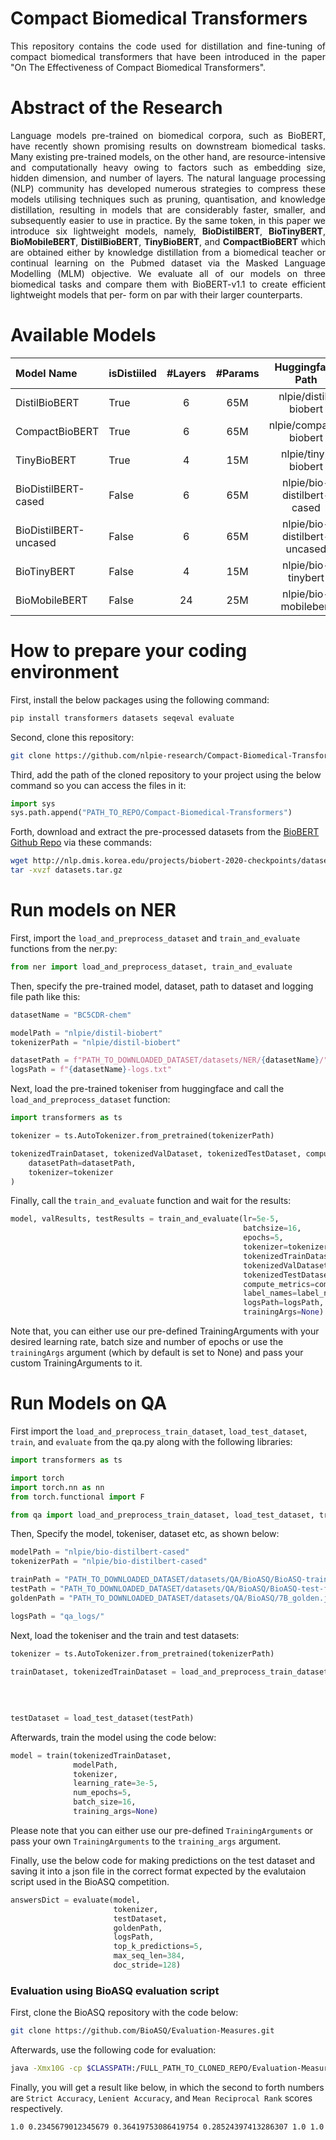 # Compact Biomedical Transformers
<p align="justify"> This repository contains the code used for distillation and fine-tuning of compact biomedical transformers that have been introduced in the paper "On The Effectiveness of Compact Biomedical Transformers". </p>

# Abstract of the Research
<p align="justify"> Language models pre-trained on biomedical corpora, such as BioBERT, have recently shown promising results on downstream biomedical tasks. Many existing pre-trained models, on the other hand, are resource-intensive and computationally heavy owing to factors such as embedding size, hidden dimension, and number of layers. The natural language processing (NLP) community has developed numerous strategies to compress these models utilising techniques such as pruning, quantisation, and knowledge distillation, resulting in models that are considerably faster, smaller, and subsequently easier to use in practice. By the same token, in this paper we introduce six lightweight models, namely, <strong>BioDistilBERT</strong>, <strong>BioTinyBERT</strong>, <strong>BioMobileBERT</strong>, <strong>DistilBioBERT</strong>, <strong>TinyBioBERT</strong>, and <strong>CompactBioBERT</strong> which are obtained either by knowledge distillation from a biomedical teacher or continual learning on the Pubmed dataset via the Masked Language Modelling (MLM) objective. We evaluate all of our models on three biomedical tasks and compare them with BioBERT-v1.1 to create efficient lightweight models that per- form on par with their larger counterparts. </p>

# Available Models
| Model Name  | isDistiiled | #Layers  | #Params | Huggingface Path | Link |
| :------------ |:------------ | :------------: | :------------: | :------------: | :-----:|
| DistilBioBERT         | True  | 6  | 65M |  nlpie/distil-biobert         | [here](https://huggingface.co/nlpie/distil-biobert)         |
| CompactBioBERT        | True  | 6  | 65M |  nlpie/compact-biobert        | [here](https://huggingface.co/nlpie/compact-biobert)        |
| TinyBioBERT           | True  | 4  | 15M |  nlpie/tiny-biobert           | [here](https://huggingface.co/nlpie/tiny-biobert)           |
| BioDistilBERT-cased   | False | 6  | 65M |  nlpie/bio-distilbert-cased   | [here](https://huggingface.co/nlpie/bio-distilbert-cased)   |
| BioDistilBERT-uncased | False | 6  | 65M |  nlpie/bio-distilbert-uncased | [here](https://huggingface.co/nlpie/bio-distilbert-uncased) |
| BioTinyBERT           | False | 4  | 15M |  nlpie/bio-tinybert           | [here](https://huggingface.co/nlpie/bio-tinybert)           |
| BioMobileBERT         | False | 24 | 25M |  nlpie/bio-mobilebert         | [here](https://huggingface.co/nlpie/bio-mobilebert)         |

# How to prepare your coding environment

First, install the below packages using the following command:

```bash
pip install transformers datasets seqeval evaluate
```

Second, clone this repository:

```bash
git clone https://github.com/nlpie-research/Compact-Biomedical-Transformers.git
```

Third, add the path of the cloned repository to your project using the below command so you can access the files in it:

```python
import sys
sys.path.append("PATH_TO_REPO/Compact-Biomedical-Transformers")
```

Forth, download and extract the pre-processed datasets from the [BioBERT Github Repo](https://github.com/dmis-lab/biobert) via these commands:

```bash
wget http://nlp.dmis.korea.edu/projects/biobert-2020-checkpoints/datasets.tar.gz
tar -xvzf datasets.tar.gz
```

# Run models on NER

First, import the `load_and_preprocess_dataset` and `train_and_evaluate` functions from the ner.py:

```python
from ner import load_and_preprocess_dataset, train_and_evaluate
```

Then, specify the pre-trained model, dataset, path to dataset and logging file path like this:
```python
datasetName = "BC5CDR-chem"

modelPath = "nlpie/distil-biobert"
tokenizerPath = "nlpie/distil-biobert"

datasetPath = f"PATH_TO_DOWNLOADED_DATASET/datasets/NER/{datasetName}/"
logsPath = f"{datasetName}-logs.txt"
```
Next, load the pre-trained tokeniser from huggingface and call the `load_and_preprocess_dataset` function:
```python
import transformers as ts

tokenizer = ts.AutoTokenizer.from_pretrained(tokenizerPath)

tokenizedTrainDataset, tokenizedValDataset, tokenizedTestDataset, compute_metrics, label_names = load_and_preprocess_dataset(
    datasetPath=datasetPath,
    tokenizer=tokenizer
)
```
Finally, call the `train_and_evaluate` function and wait for the results:
```python
model, valResults, testResults = train_and_evaluate(lr=5e-5,
                                                    batchsize=16,
                                                    epochs=5,
                                                    tokenizer=tokenizer,
                                                    tokenizedTrainDataset=tokenizedTrainDataset,
                                                    tokenizedValDataset=tokenizedValDataset,
                                                    tokenizedTestDataset=tokenizedTestDataset,
                                                    compute_metrics=compute_metrics,
                                                    label_names=label_names,
                                                    logsPath=logsPath,
                                                    trainingArgs=None)
```

Note that, you can either use our pre-defined TrainingArguments with your desired learning rate, batch size and number of epochs or use the `trainingArgs` argument (which by default is set to None) and pass your custom TrainingArguments to it.

# Run Models on QA

First import the `load_and_preprocess_train_dataset`, `load_test_dataset`, `train`, and `evaluate` from the qa.py along with the following libraries:

```python
import transformers as ts

import torch
import torch.nn as nn
from torch.functional import F

from qa import load_and_preprocess_train_dataset, load_test_dataset, train, evaluate
```

Then, Specify the model, tokeniser, dataset etc, as shown below:

```python
modelPath = "nlpie/bio-distilbert-cased"
tokenizerPath = "nlpie/bio-distilbert-cased"

trainPath = "PATH_TO_DOWNLOADED_DATASET/datasets/QA/BioASQ/BioASQ-train-factoid-7b.json"
testPath = "PATH_TO_DOWNLOADED_DATASET/datasets/QA/BioASQ/BioASQ-test-factoid-7b.json"
goldenPath = "PATH_TO_DOWNLOADED_DATASET/datasets/QA/BioASQ/7B_golden.json"

logsPath = "qa_logs/"
```

Next, load the tokeniser and the train and test datasets:

```python
tokenizer = ts.AutoTokenizer.from_pretrained(tokenizerPath)

trainDataset, tokenizedTrainDataset = load_and_preprocess_train_dataset(trainPath, 
                                                                        tokenizer,
                                                                        max_length=384, 
                                                                        stride=128)
                                                                        
testDataset = load_test_dataset(testPath)
```

Afterwards, train the model using the code below:

```python
model = train(tokenizedTrainDataset,
              modelPath,
              tokenizer,
              learning_rate=3e-5,
              num_epochs=5,
              batch_size=16,
              training_args=None)
```
Please note that you can either use our pre-defined `TrainingArguments` or pass your own `TrainingArguments` to the `training_args` argument.

Finally, use the below code for making predictions on the test dataset and saving it into a json file in the correct format expected by the evalutaion script used in the BioASQ competition.

```python
answersDict = evaluate(model,
                       tokenizer,
                       testDataset,
                       goldenPath,
                       logsPath,
                       top_k_predictions=5,
                       max_seq_len=384,
                       doc_stride=128)
```

### Evaluation using BioASQ evaluation script

First, clone the BioASQ repository with the code below:

```bash
git clone https://github.com/BioASQ/Evaluation-Measures.git
```

Afterwards, use the following code for evaluation:

```bash
java -Xmx10G -cp $CLASSPATH:/FULL_PATH_TO_CLONED_REPO/Evaluation-Measures/flat/BioASQEvaluation/dist/BioASQEvaluation.jar evaluation.EvaluatorTask1b -phaseB -e 5 /FULL_PATH_TO_DOWNLOADED_DATASET/datasets/QA/BioASQ/7B_golden.json /FULL_PATH_TO_LOGS_FOLDER/qa_logs/prediction_7B_golden.json
```

Finally, you will get a result like below, in which the second to forth numbers are `Strict Accuracy`, `Lenient Accuracy`, and `Mean Reciprocal Rank` scores respectively.

```bash
1.0 0.2345679012345679 0.36419753086419754 0.28524397413286307 1.0 1.0 1.0 1.0 1.0 1.0
```
